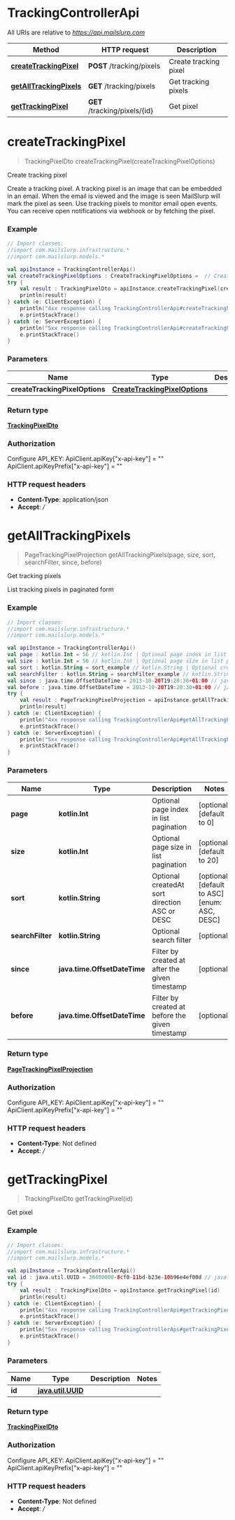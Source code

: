 # TrackingControllerApi

All URIs are relative to *https://api.mailslurp.com*

Method | HTTP request | Description
------------- | ------------- | -------------
[**createTrackingPixel**](TrackingControllerApi#createTrackingPixel) | **POST** /tracking/pixels | Create tracking pixel
[**getAllTrackingPixels**](TrackingControllerApi#getAllTrackingPixels) | **GET** /tracking/pixels | Get tracking pixels
[**getTrackingPixel**](TrackingControllerApi#getTrackingPixel) | **GET** /tracking/pixels/{id} | Get pixel


<a name="createTrackingPixel"></a>
# **createTrackingPixel**
> TrackingPixelDto createTrackingPixel(createTrackingPixelOptions)

Create tracking pixel

Create a tracking pixel. A tracking pixel is an image that can be embedded in an email. When the email is viewed and the image is seen MailSlurp will mark the pixel as seen. Use tracking pixels to monitor email open events. You can receive open notifications via webhook or by fetching the pixel.

### Example
```kotlin
// Import classes:
//import com.mailslurp.infrastructure.*
//import com.mailslurp.models.*

val apiInstance = TrackingControllerApi()
val createTrackingPixelOptions : CreateTrackingPixelOptions =  // CreateTrackingPixelOptions | 
try {
    val result : TrackingPixelDto = apiInstance.createTrackingPixel(createTrackingPixelOptions)
    println(result)
} catch (e: ClientException) {
    println("4xx response calling TrackingControllerApi#createTrackingPixel")
    e.printStackTrace()
} catch (e: ServerException) {
    println("5xx response calling TrackingControllerApi#createTrackingPixel")
    e.printStackTrace()
}
```

### Parameters

Name | Type | Description  | Notes
------------- | ------------- | ------------- | -------------
 **createTrackingPixelOptions** | [**CreateTrackingPixelOptions**](CreateTrackingPixelOptions)|  |

### Return type

[**TrackingPixelDto**](TrackingPixelDto)

### Authorization


Configure API_KEY:
    ApiClient.apiKey["x-api-key"] = ""
    ApiClient.apiKeyPrefix["x-api-key"] = ""

### HTTP request headers

 - **Content-Type**: application/json
 - **Accept**: */*

<a name="getAllTrackingPixels"></a>
# **getAllTrackingPixels**
> PageTrackingPixelProjection getAllTrackingPixels(page, size, sort, searchFilter, since, before)

Get tracking pixels

List tracking pixels in paginated form

### Example
```kotlin
// Import classes:
//import com.mailslurp.infrastructure.*
//import com.mailslurp.models.*

val apiInstance = TrackingControllerApi()
val page : kotlin.Int = 56 // kotlin.Int | Optional page index in list pagination
val size : kotlin.Int = 56 // kotlin.Int | Optional page size in list pagination
val sort : kotlin.String = sort_example // kotlin.String | Optional createdAt sort direction ASC or DESC
val searchFilter : kotlin.String = searchFilter_example // kotlin.String | Optional search filter
val since : java.time.OffsetDateTime = 2013-10-20T19:20:30+01:00 // java.time.OffsetDateTime | Filter by created at after the given timestamp
val before : java.time.OffsetDateTime = 2013-10-20T19:20:30+01:00 // java.time.OffsetDateTime | Filter by created at before the given timestamp
try {
    val result : PageTrackingPixelProjection = apiInstance.getAllTrackingPixels(page, size, sort, searchFilter, since, before)
    println(result)
} catch (e: ClientException) {
    println("4xx response calling TrackingControllerApi#getAllTrackingPixels")
    e.printStackTrace()
} catch (e: ServerException) {
    println("5xx response calling TrackingControllerApi#getAllTrackingPixels")
    e.printStackTrace()
}
```

### Parameters

Name | Type | Description  | Notes
------------- | ------------- | ------------- | -------------
 **page** | **kotlin.Int**| Optional page index in list pagination | [optional] [default to 0]
 **size** | **kotlin.Int**| Optional page size in list pagination | [optional] [default to 20]
 **sort** | **kotlin.String**| Optional createdAt sort direction ASC or DESC | [optional] [default to ASC] [enum: ASC, DESC]
 **searchFilter** | **kotlin.String**| Optional search filter | [optional]
 **since** | **java.time.OffsetDateTime**| Filter by created at after the given timestamp | [optional]
 **before** | **java.time.OffsetDateTime**| Filter by created at before the given timestamp | [optional]

### Return type

[**PageTrackingPixelProjection**](PageTrackingPixelProjection)

### Authorization


Configure API_KEY:
    ApiClient.apiKey["x-api-key"] = ""
    ApiClient.apiKeyPrefix["x-api-key"] = ""

### HTTP request headers

 - **Content-Type**: Not defined
 - **Accept**: */*

<a name="getTrackingPixel"></a>
# **getTrackingPixel**
> TrackingPixelDto getTrackingPixel(id)

Get pixel

### Example
```kotlin
// Import classes:
//import com.mailslurp.infrastructure.*
//import com.mailslurp.models.*

val apiInstance = TrackingControllerApi()
val id : java.util.UUID = 38400000-8cf0-11bd-b23e-10b96e4ef00d // java.util.UUID | 
try {
    val result : TrackingPixelDto = apiInstance.getTrackingPixel(id)
    println(result)
} catch (e: ClientException) {
    println("4xx response calling TrackingControllerApi#getTrackingPixel")
    e.printStackTrace()
} catch (e: ServerException) {
    println("5xx response calling TrackingControllerApi#getTrackingPixel")
    e.printStackTrace()
}
```

### Parameters

Name | Type | Description  | Notes
------------- | ------------- | ------------- | -------------
 **id** | [**java.util.UUID**]()|  |

### Return type

[**TrackingPixelDto**](TrackingPixelDto)

### Authorization


Configure API_KEY:
    ApiClient.apiKey["x-api-key"] = ""
    ApiClient.apiKeyPrefix["x-api-key"] = ""

### HTTP request headers

 - **Content-Type**: Not defined
 - **Accept**: */*

